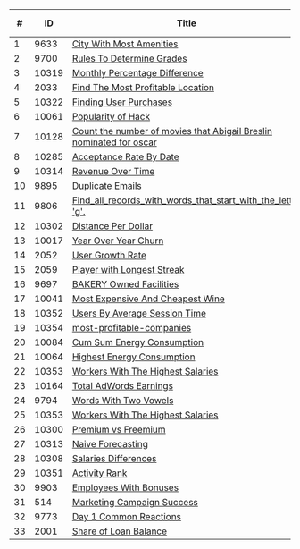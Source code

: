 
| # | ID | Title | SQL Solution | Python Solution | Difficulty | 
|---|----| ----- | ------------ | --------------- | ---------- |
|1|9633|[City With Most Amenities](https://platform.stratascratch.com/coding/9633-city-with-most-amenities?code_type=1)|[MySQL](9633-Hard-City_With_Most_Amenities/City_With_Most_Amenities.SQL)|[Python(pandas)](9633-Hard-City_With_Most_Amenities/City_With_Most_Amenities.py)|Hard|
|2|9700|[Rules To Determine Grades](https://platform.stratascratch.com/coding/9700-rules-to-determine-grades?code_type=1)|[MySQL](9700-Medium-Rules_To_Determine_Grades/Rules_To_Determine_Grades.SQL)|[Python(pandas)](9700-Medium-Rules_To_Determine_Grades/Rules_To_Determine_Grades.py)|Medium|
|3|10319|[Monthly Percentage Difference](https://platform.stratascratch.com/coding/10319-monthly-percentage-difference?code_type=1)|[MySQL](10319-Hard-Monthly_Percentage_Difference/Monthly_Percentage_Difference.SQL)|[Python(pandas)](10319-Hard-Monthly_Percentage_Difference/Monthly_Percentage_Difference.py)|Hard|
|4|2033|[Find The Most Profitable Location](https://platform.stratascratch.com/coding/2033-find-the-most-profitable-location?code_type=2)|[MySQL](2033-Hard-Find_The_Most_Profitable_Location/Find_The_Most_Profitable_Location.SQL)|[Python(pandas)](2033-Hard-Find_The_Most_Profitable_Location/Find_The_Most_Profitable_Location.py)|Hard|
|5|10322|[Finding User Purchases](https://platform.stratascratch.com/coding/10322-finding-user-purchases?tabname=question)|[MySQL](10322-Medium-Finiding_User_Purchases/Finding_User_Purchases.SQL)|[Python(pandas)](10322-Medium-Finiding_User_Purchases/Finding_User_Purchases.py)|Medium|
|6|10061|[Popularity of Hack](https://platform.stratascratch.com/coding/10061-popularity-of-hack?tabname=question)|[MySQL](10061-Easy-Popularity_of_Hack/Popularity_of_Hack.SQL)|[Python(pandas)](10061-Easy-Popularity_of_Hack/Popularity_of_Hack.py)|Easy|
|7|10128|[Count the number of movies that Abigail Breslin nominated for oscar](https://platform.stratascratch.com/coding/10128-count-the-number-of-movies-that-abigail-breslin-nominated-for-oscar?tabname=question)|[MySQL](10128-Easy-Count_the_number_of_movies_that_Abigail_Breslin_nominated_for_oscar/Count_the_number_of_movies_that_Abigail_Breslin_nominated_for_oscar.SQL)|[Python(pandas)](10128-Easy-Count_the_number_of_movies_that_Abigail_Breslin_nominated_for_oscar/Count_the_number_of_movies_that_Abigail_Breslin_nominated_for_oscar.py)|Easy|
|8|10285|[Acceptance Rate By Date](https://platform.stratascratch.com/coding/10285-acceptance-rate-by-date?code_type=2)|[MySQL](10285-Medium-Acceptance_Rate_By_Date/Acceptance_rate_by_date.SQL)|[Python(pandas)](10285-Medium-Acceptance_Rate_By_Date/Acceptance_rate_by_date.py)|Medium|
|9|10314|[Revenue Over Time](https://platform.stratascratch.com/coding/10314-revenue-over-time?code_type=1)|[MySQL](10314-Hard-revenue_over_time/10314-revenue_over_time.SQL)|[Python(pandas)](10314-Hard-revenue_over_time/10314-revenue_over_time.py)|Hard|
|10|9895|[Duplicate Emails](https://platform.stratascratch.com/coding/9895-duplicate-emails?code_type=3)|[MySQL](9895-Easy-Duplicate_Emails/Duplicate_Emails.SQL)|[Python(pandas)](9895-Easy-Duplicate_Emails/Duplicate_Emails.py)|Easy|
|11|9806|[Find_all_records_with_words_that_start_with_the_letter 'g'.](https://platform.stratascratch.com/coding/9806-find-all-records-with-words-that-start-with-the-letter-g?code_type=2)|[MySQL](9806-Hard-Find_all_records_with_words_that_start_with_the_letter/Hard-Find_all_records_with_words_that_start_with_the_letter.SQL)|[Python(pandas)](9806-Hard-Find_all_records_with_words_that_start_with_the_letter/Hard-Find_all_records_with_words_that_start_with_the_letter.py)|Hard|
|12|10302|[Distance Per Dollar](https://platform.stratascratch.com/coding/10302-distance-per-dollar?python=1)|[MySQL](10302-Hard-Distance_Per_Dollar/Distance_Per_Dollar.SQL)|[Python(pandas)](10302-Hard-Distance_Per_Dollar/Distance_Per_Dollar.py)|Hard|
|13|10017|[Year Over Year Churn](https://platform.stratascratch.com/coding/10017-year-over-year-churn?code_type=1)|[MySQL](10017-Hard-Year_Over_Year_Churn/Year_Over_Year_Churn.SQL)|[Python(pandas)](10017-Hard-Year_Over_Year_Churn/Year_Over_Year_Churn.py)|Hard|
|14|2052|[User Growth Rate](https://platform.stratascratch.com/coding/2052-user-growth-rate?code_type=3)|[MySQL](2052-Easy-User_Growth_Rate/User_Growth_Rate.SQL)|[Python(pandas)](2052-Easy-User_Growth_Rate/User_Growth_Rate.py)|Easy|
|15|2059|[Player with Longest Streak](https://platform.stratascratch.com/coding/2059-player-with-longest-streak?code_type=2)|[MySQL](2059-Hard-Player_with_Longest_Streak/Player_with_Longest_Streak.SQL)|[Python(pandas)](2059-Hard-Player_with_Longest_Streak/Player_with_Longest_Streak.py)|Hard|
|16|9697|[BAKERY Owned Facilities](https://platform.stratascratch.com/coding/9697-bakery-owned-facilities?code_type=3)|[MySQL](9697-Easy-BAKERY_Owned_Facilities/BAKERY_Owned_Facilities.SQL)|[Python(pandas)](9697-Easy-BAKERY_Owned_Facilities/BAKERY_Owned_Facilities.py)|Easy|
|17|10041|[Most Expensive And Cheapest Wine](https://platform.stratascratch.com/coding/10041-most-expensive-and-cheapest-wine?code_type=1)|[MySQL](10041-Hard-Most_Expensive_And_Cheapest_Wine/Most_Expensive_And_Cheapest_Wine.SQL)|[Python(pandas)](10041-Hard-Most_Expensive_And_Cheapest_Wine/Most_Expensive_And_Cheapest_Wine.py)|Hard|
|18|10352|[Users By Average Session Time](https://platform.stratascratch.com/coding/10352-users-by-avg-session-time?tabname=question)|[MySQL](10352-Medium-Users_By_Average_Session_Time/Users_By_Average_Session_Time.SQL)|[Python(pandas)](10352-Medium-Users_By_Average_Session_Time/Users_By_Average_Session_Time.py)|Medium|
|19|10354|[most-profitable-companies](https://platform.stratascratch.com/coding/10354-most-profitable-companies?code_type=1)|[MySQL](10354-Medium-most_profitable_companies/10354-most_profitable_companies.SQL)|[Python(pandas)](10354-Medium-most_profitable_companies/10354-most_profitable_companies.py)|Medium|
|20|10084|[Cum Sum Energy Consumption](https://platform.stratascratch.com/coding/10084-cum-sum-energy-consumption?code_type=3)|[MySQL](10084-Hard-Cum_Sum_Energy_Consumption/Cum_Sum_Energy_Consumption.SQL)|[Python(pandas)](10084-Hard-Cum_Sum_Energy_Consumption/Cum_Sum_Energy_Consumption.py)|Hard|
|21|10064|[Highest Energy Consumption](https://platform.stratascratch.com/coding/10064-highest-energy-consumption?tabname=question)|[MySQL](10064-Medium-Highest_Energy_Consumption/Highest_energy_consumption.SQL)|[Python(pandas)](10064-Medium-Highest_Energy_Consumption/Highest_energy_consumption.py)|Medium|
|22|10353|[Workers With The Highest Salaries](https://platform.stratascratch.com/coding/10353-workers-with-the-highest-salaries?code_type=3)|[MySQL](10353-Medium-Workers_With_The_Highest_Salaries/Workers_With_The_Highest_Salaries.SQL)|[Python(pandas)](10353-Medium-Workers_With_The_Highest_Salaries/Workers_With_The_Highest_Salaries.py)|Medium|
|23|10164|[Total AdWords Earnings](https://platform.stratascratch.com/coding/10164-total-adwords-earnings?code_type=2)|[MySQL](10164-Easy-Total_AdWords_Earnings/Total_AdWords_Earnings.SQL)|[Python(pandas)](10164-Easy-Total_AdWords_Earnings/Total_AdWords_Earnings.py)|Easy|
|24|9794|[Words With Two Vowels](https://platform.stratascratch.com/coding/9794-words-with-two-vowels?code_type=1)|[MySQL](9794-Hard-Words_With_Two_Vowels/Words_With_Two_Vowels.SQL)|[Python(pandas)](9794-Hard-Words_With_Two_Vowels/Words_With_Two_Vowels.py)|Hard|
|25|10353|[Workers With The Highest Salaries](https://platform.stratascratch.com/coding/10353-workers-with-the-highest-salaries?code_type=1)|[MySQL](10353-Medium-workers_with_the_highest_salaries/10353-workers_with_the_highest_salaries.SQL)|[Python(pandas)](10353-Medium-workers_with_the_highest_salaries/10353-workers-with-the-highest-salaries.py)|Medium|
|26|10300|[Premium vs Freemium](https://platform.stratascratch.com/coding/10300-premium-vs-freemium?code_type=3)|[MySQL](10300-Hard-Premium_vs_Freemium/Premium_vs_Freemium.SQL)|[Python(pandas)](10300-Hard-Premium_vs_Freemium/Premium_vs_Freemium.py)|Hard|
|27|10313|[Naive Forecasting](https://platform.stratascratch.com/coding/10313-naive-forecasting?code_type=1)|[MySQL](10313-Hard-Naive_Forecasting/Naive_Forecasting.SQL)|[Python(pandas)](10313-Hard-Naive_Forecasting/Naive_Forecasting.py)|Hard|
|28|10308|[Salaries Differences](https://platform.stratascratch.com/coding/10308-salaries-differences?code_type=1)|[MySQL](10308-Easy-Salaries_Differences/salaries_Differences.SQL)|[Python(pandas)](10308-Easy-Salaries_Differences/salaries_Differences.py)|Easy|
|29|10351|[Activity Rank](https://platform.stratascratch.com/coding/10351-activity-rank?tabname=question)|[MySQL](10351-Medium-Activity_Rank/Activity_Rank.SQL)|[Python(pandas)](10351-Medium-Activity_Rank/Activity_Rank.py)|Medium|
|30|9903|[Employees With Bonuses](https://platform.stratascratch.com/coding/9903-employees-with-bonuses?code_type=2)|[MySQL](9903-Easy-Employees_With_Bonuses/Employees_With_Bonuses.SQL)|[Python(pandas)](9903-Easy-Employees_With_Bonuses/Employees_With_Bonuses.py)|Easy|
|31|514|[Marketing Campaign Success](https://platform.stratascratch.com/coding/514-marketing-campaign-success-advanced?tabname=question)|[MySQL](514-Hard-Marketing_Campaign_Success/Marketing_Campaign_Success.SQL)|[Python(pandas)](514-Hard-Marketing_Campaign_Success/Marketing_Campaign_Success.py)|Hard|
|32|9773|[Day 1 Common Reactions](https://platform.stratascratch.com/coding/9773-day-1-common-reactions?code_type=1)|[MySQL](9773-Medium-Day_1_Common_Reactions/Day_1_Common_Reactions.SQL)|[Python(pandas)](9773-Medium-Day_1_Common_Reactions/Day_1_Common_Reactions.py)|Medium|
|33|2001|[Share of Loan Balance](https://platform.stratascratch.com/coding/2001-share-of-loan-balance?code_type=3)|[MySQL](2001-Medium-Share_of_Loan_Balance/Share_of_Loan_Balance.SQL)|[Python(pandas)](2001-Medium-Share_of_Loan_Balance/Share_of_Loan_Balance.py)|Medium|
